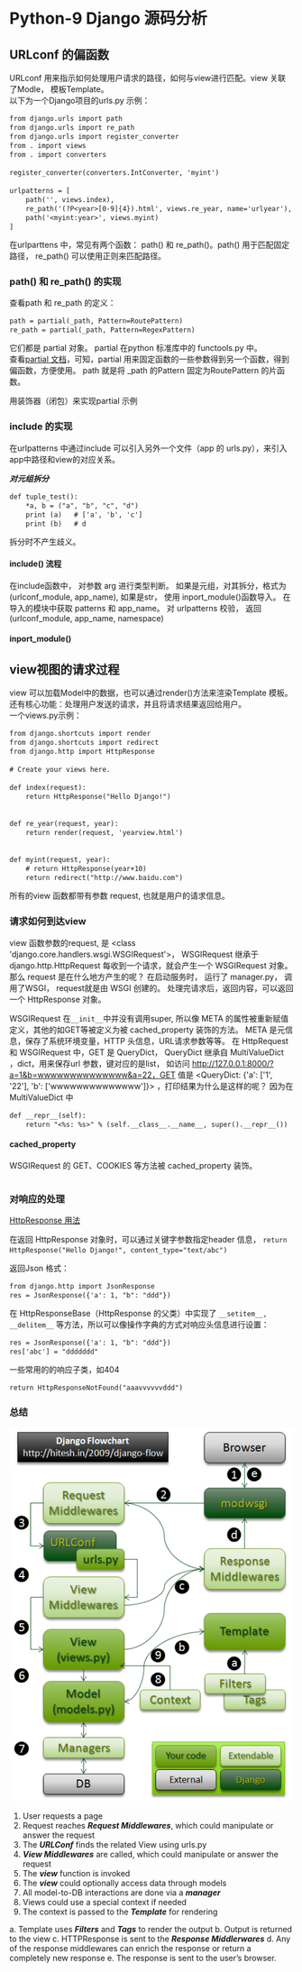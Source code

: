 # Python-9 Django 源码分析

## URLconf 的偏函数

URLconf 用来指示如何处理用户请求的路径，如何与view进行匹配。view 关联了Modle， 模板Template。  
以下为一个Django项目的urls.py 示例：
```
from django.urls import path
from django.urls import re_path
from django.urls import register_converter
from . import views
from . import converters

register_converter(converters.IntConverter, 'myint') 

urlpatterns = [
    path('', views.index),
    re_path('(?P<year>[0-9]{4}).html', views.re_year, name='urlyear'),
    path('<myint:year>', views.myint)
]
```
在urlparttens 中，常见有两个函数： path() 和 re_path()。path() 用于匹配固定路径， re_path() 可以使用正则来匹配路径。

### path() 和 re_path() 的实现
查看path 和 re_path 的定义：
```
path = partial(_path, Pattern=RoutePattern)
re_path = partial(_path, Pattern=RegexPattern)
```
它们都是 partial 对象。 partial 在python 标准库中的 functools.py 中。  
查看[partial 文档](https://docs.python.org/zh-cn/3/library/functools.html#functools.partial)，可知，partial 用来固定函数的一些参数得到另一个函数，得到偏函数，方便使用。
path 就是将 _path 的Pattern 固定为RoutePattern 的片函数。

用装饰器（闭包）来实现partial
示例

### include 的实现
在urlpatterns 中通过include 可以引入另外一个文件（app 的 urls.py），来引入app中路径和view的对应关系。

***对元组拆分***
```
def tuple_test():
    *a, b = ("a", "b", "c", "d")
    print (a)   # ['a', 'b', 'c']
    print (b)   # d
```
拆分时不产生歧义。

#### include() 流程
在include函数中， 对参数 arg 进行类型判断。
如果是元组，对其拆分，格式为 (urlconf_module, app_name),
如果是str， 使用 inport_module()函数导入。
在导入的模块中获取 patterns 和 app_name。
对 urlpatterns 校验，
返回 (urlconf_module, app_name, namespace)

#### inport_module()


## view视图的请求过程
view 可以加载Model中的数据，也可以通过render()方法来渲染Template 模板。还有核心功能：处理用户发送的请求，并且将请求结果返回给用户。  
一个views.py示例：
```
from django.shortcuts import render
from django.shortcuts import redirect
from django.http import HttpResponse

# Create your views here.

def index(request):
	return HttpResponse("Hello Django!")
	

def re_year(request, year):
	return render(request, 'yearview.html')


def myint(request, year):
	# return HttpResponse(year+10)
	return redirect("http://www.baidu.com")
```
所有的view 函数都带有参数 request, 也就是用户的请求信息。
### 请求如何到达view

view 函数参数的request, 是 <class 'django.core.handlers.wsgi.WSGIRequest'>， WSGIRequest 继承于django.http.HttpRequest 每收到一个请求，就会产生一个 WSGIRequest 对象。  
那么 request 是在什么地方产生的呢？ 在启动服务时， 运行了 manager.py， 调用了WSGI， request就是由 WSGI 创建的。
处理完请求后，返回内容，可以返回一个 HttpResponse 对象。

WSGIRequest 在`__init__`中并没有调用super, 所以像 META 的属性被重新赋值定义，其他的如GET等被定义为被 cached_property 装饰的方法。 
META 是元信息，保存了系统环境变量，HTTP 头信息，URL请求参数等等。
在 HttpRequest 和 WSGIRequest 中，GET 是 QueryDict， QueryDict 继承自 MultiValueDict ，dict，用来保存url 参数，键对应的是list， 如访问 http://127.0.0.1:8000/?a=1&b=wwwwwwwwwwwwww&a=22，GET 值是 <QueryDict: {'a': ['1', '22'], 'b': ['wwwwwwwwwwwwww']}> ，打印结果为什么是这样的呢？ 因为在 MultiValueDict 中
```
def __repr__(self):
    return "<%s: %s>" % (self.__class__.__name__, super().__repr__())
```

#### cached_property
WSGIRequest 的 GET、COOKIES 等方法被 cached_property 装饰。
```

```

### 对响应的处理
[HttpResponse 用法](https://docs.djangoproject.com/zh-hans/2.2/ref/request-response/#django.http.HttpResponse)

在返回 HttpResponse 对象时，可以通过关键字参数指定header 信息，
`return HttpResponse("Hello Django!", content_type="text/abc")`

返回Json 格式：
```
from django.http import JsonResponse
res = JsonResponse({'a': 1, "b": "ddd"})
```

在 HttpResponseBase（HttpResponse 的父类）中实现了 `__setitem__, __delitem__` 等方法，所以可以像操作字典的方式对响应头信息进行设置：
```
res = JsonResponse({'a': 1, "b": "ddd"})
res['abc'] = "ddddddd"
```
一些常用的的响应子类，如404
```
return HttpResponseNotFound("aaavvvvvvddd")
```

### 总结
![DjangoFlowchart](DjangoFlowchart.png)
1. User requests a page
2. Request reaches ***Request Middlewares***, which could manipulate or answer the request
3. The ***URLConf*** finds the related View using urls.py
4. ***View Middlewares*** are called, which could manipulate or answer the request
5. The ***view*** function is invoked
6. The ***view*** could optionally access data through models
7. All model-to-DB interactions are done via a ***manager***
8. Views could use a special context if needed
9. The context is passed to the ***Template*** for rendering

a. Template uses ***Filters*** and ***Tags*** to render the output
b. Output is returned to the view
c. HTTPResponse is sent to the ***Response Middlerwares***
d. Any of the response middlewares can enrich the response or return a completely new response
e. The response is sent to the user’s browser.